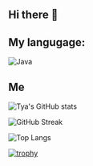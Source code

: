 ## Hi there 👋

## My langugage: 

![Java](https://img.shields.io/badge/Java-ED8B00?style=for-the-badge&logo=openjdk&logoColor=white)

## Me

![Tya's GitHub stats](https://github-readme-stats.vercel.app/api?username=Tya-Desmet&show_icons=true&theme=radical)

![GitHub Streak](https://streak-stats.demolab.com/?user=Tya-Desmet&theme=radical)

![Top Langs](https://github-readme-stats.vercel.app/api/top-langs/?username=Tya-Desmet&layout=compact&theme=radical)

[![trophy](https://github-profile-trophy.vercel.app/?username=Tya-Desmet&theme=radical&no-frame=true)](https://github.com/ryo-ma/github-profile-trophy)
